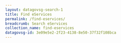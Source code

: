 ```yaml
---
layout: datagovsg-search-1
title: Find eServices
permalink: /find-eservices/
breadcrumb: Search eServices
collection_name: find-eservices
datagovsg-id: 3e09e5e2-2f23-4138-8e50-37f32f108bca
---
```

